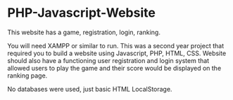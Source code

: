 # PHP-Javascript-Website
This website has a game, registration, login, ranking. 


You will need XAMPP or similar to run. This was a second year project that required you to build a website using Javascript, PHP, HTML, CSS. Website should also have a functioning user registration and login system that allowed users to play the game and their score would be displayed on the ranking page.

No databases were used, just basic HTML LocalStorage.
